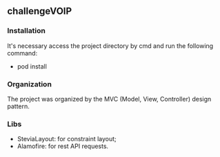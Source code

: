 ## challengeVOIP


### Installation

It's necessary access the project directory by cmd and run the following command:

+ pod install


### Organization

The project was organized by the MVC (Model, View, Controller) design pattern. 


### Libs 

+ SteviaLayout: for constraint layout;
+ Alamofire: for rest API requests.


